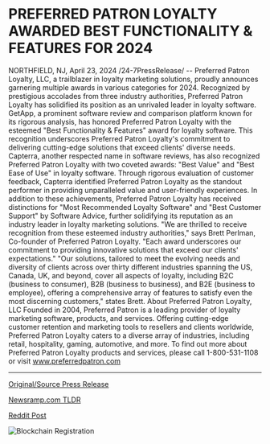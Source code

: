 # PREFERRED PATRON LOYALTY AWARDED BEST FUNCTIONALITY & FEATURES FOR 2024

NORTHFIELD, NJ, April 23, 2024 /24-7PressRelease/ -- Preferred Patron Loyalty, LLC, a trailblazer in loyalty marketing solutions, proudly announces garnering multiple awards in various categories for 2024. Recognized by prestigious accolades from three industry authorities, Preferred Patron Loyalty has solidified its position as an unrivaled leader in loyalty software.  GetApp, a prominent software review and comparison platform known for its rigorous analysis, has honored Preferred Patron Loyalty with the esteemed "Best Functionality & Features" award for loyalty software. This recognition underscores Preferred Patron Loyalty's commitment to delivering cutting-edge solutions that exceed clients' diverse needs.  Capterra, another respected name in software reviews, has also recognized Preferred Patron Loyalty with two coveted awards: "Best Value" and "Best Ease of Use" in loyalty software. Through rigorous evaluation of customer feedback, Capterra identified Preferred Patron Loyalty as the standout performer in providing unparalleled value and user-friendly experiences.  In addition to these achievements, Preferred Patron Loyalty has received distinctions for "Most Recommended Loyalty Software" and "Best Customer Support" by Software Advice, further solidifying its reputation as an industry leader in loyalty marketing solutions.  "We are thrilled to receive recognition from these esteemed industry authorities," says Brett Perlman, Co-founder of Preferred Patron Loyalty. "Each award underscores our commitment to providing innovative solutions that exceed our clients' expectations."  "Our solutions, tailored to meet the evolving needs and diversity of clients across over thirty different industries spanning the US, Canada, UK, and beyond, cover all aspects of loyalty, including B2C (business to consumer), B2B (business to business), and B2E (business to employee), offering a comprehensive array of features to satisfy even the most discerning customers," states Brett.  About Preferred Patron Loyalty, LLC Founded in 2004, Preferred Patron is a leading provider of loyalty marketing software, products, and services. Offering cutting-edge customer retention and marketing tools to resellers and clients worldwide, Preferred Patron Loyalty caters to a diverse array of industries, including retail, hospitality, gaming, automotive, and more.  To find out more about Preferred Patron Loyalty products and services, please call 1-800-531-1108 or visit www.preferredpatron.com 

---

[Original/Source Press Release](https://www.24-7pressrelease.com/press-release/510227/preferred-patron-loyalty-awarded-best-functionality-features-for-2024)
                    

[Newsramp.com TLDR](https://newsramp.com/curated-news/preferred-patron-loyalty-llc-receives-multiple-awards-for-2024/0d4424035e0982cd7d2d538a62776e26) 

 



[Reddit Post](https://www.reddit.com/r/AwardsAndRecognition/comments/1cayb38/preferred_patron_loyalty_llc_receives_multiple/) 



![Blockchain Registration](https://cdn.newsramp.app/24-7PressRelease/qrcode/244/23/bakefqvP.webp)